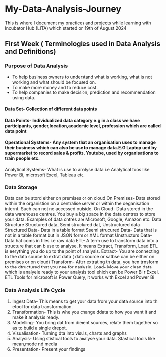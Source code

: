 # My-Data-Analysis-Journey
This is where I document my practices and projects  while learning with Incubator Hub (LITA) which started on 19th of August 2024

## First Week ( Terminologies used in Data Analysis and Definitions) 
### Purpose of Data Analysis
- To help business owners to understand what is working, what is not working and what should be focused on.
- To make more money and to reduce cost. 
- To help companies to make decision, prediction and recommendation using data.
#### Data Set- Collection of different data points
#### Data Points- Individualized data category e.g in a class we have participants, gender,location,academic level, profession which are called data point
#### Operational Systems- Any system that an organisation uses to manage their business which can also be use to manage data.E.G Laptop ued by supermarket to record sales & profits. Youtube, used by organisations to train people etc.
Analytical Systems- What is use to analyse data i.e Analytical toos like Power Bi, microsoft Excel, Tableau etc.
### Data Storage
Data can be stord either on premises or on cloud
On Premises- Data stored within the organistion on a centralise server or within the oeganisation internt. Such can not ne accessed outside.
On Cloud- Data stored in the data warehouse centres. You buy a big space in the data centres to store your data. Examples of data cntres are Microsoft, Google, Amazon etc.
Data Structure
Structured data, Semi structured dat, Unstructured data
Structured Data- Data in a table format
Ssemi strucured Data- Data that is not in a table format but in JSON form or XML format
Unstructurs Data- Data hat coms in files i.e raw data
ETL- A term use to transform data into a structure that can b use to analyse. It means Extract, Transform, Load
ETL is eerything you do up to the point of analysis.
Extract- You are connecting to the data source to extrat data ( data source or satbse can be either on premises or on cloud)
Transform- After extrating th data, you hen trnsform to the  dtructured that you nee for naalysis.
Load- Move your clean data which is analyeie ready to your analysis tool ehich can be Power Bi r Excel.
ETL Tools for microsoft is Power Query, it works with Excel and Power Bi
### Data Analysis Life Cycle
1. Ingest Data- This means to get your data from your data source into th etool for data transformation.
2. Transformation- This is whe you change ddata to how you want it and make it analysis ready.
3. Modelling- You bring dat from dierent sources, relate them together so as to build a single drepot.
4. Visualisation- Turning dta into visuls, charts and graphs
5. Analysis- Using stistical tools to analyse your data. Stastical tools like mean,mode nd media
6. Presentation- Present your findings













